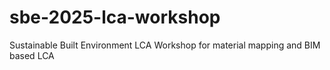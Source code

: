 # sbe-2025-lca-workshop
Sustainable Built Environment LCA Workshop for material mapping and BIM based LCA
